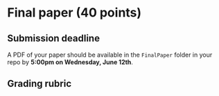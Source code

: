 # Final paper (40 points)


## Submission deadline

A PDF of your paper should be available in the `FinalPaper` folder in your repo by **5:00pm on Wednesday, June 12th**.

## Grading rubric

